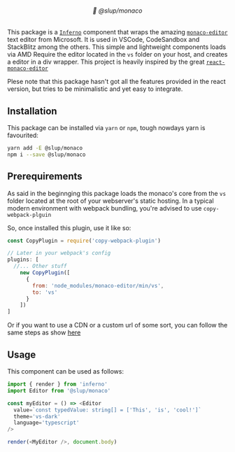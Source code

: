 <h6 align='center'>
📝
@slup/monaco
</h6>

This package is a [`Inferno`](https://infernojs.org) component that wraps the amazing [`monaco-editor`](https://github.com/Microsoft/monaco-editor)
text editor from Microsoft. It is used in VSCode, CodeSandbox and StackBlitz among the others. This simple and lightweight
components loads via AMD Require the editor located in the `vs` folder on your host, and creates a editor in
a div wrapper. This project is heavily inspired by the great [`react-monaco-editor`](https://github.com/superRaytin/react-monaco-editor)

Plese note that this package hasn't got all the features provided in the react version, but tries to be minimalistic and yet easy to integrate.

## Installation

This package can be installed via `yarn` or `npm`, tough nowdays yarn is favourited:

```bash
yarn add -E @slup/monaco
npm i --save @slup/monaco
```

## Prerequirements

As said in the beginnging this package loads the monaco's core from the `vs` folder located at the root of your
webserver's static hosting. In a typical modern environment with webpack bundling, you're advised to use `copy-webpack-plguin`

So, once installed this plugin, use it like so:

```javascript
const CopyPlugin = require('copy-webpack-plugin')

// Later in your webpack's config
plugins: [
  //... Other stuff
    new CopyPlugin([
      {
        from: 'node_modules/monaco-editor/min/vs',
        to: 'vs'
      }
    ])
]
```

Or if you want to use a CDN or a custom url of some sort, you can follow the same steps as show [here](https://github.com/superRaytin/react-monaco-editor#using-with-requireconfig-do-not-need-webpack)

## Usage
This component can be used as follows:

```javascript
import { render } from 'inferno'
import Editor from '@slup/monaco'

const myEditor = () => <Editor 
  value=`const typedValue: string[] = ['This', 'is', 'cool!']`
  theme='vs-dark'
  language='typescript'
/>

render(<MyEditor />, document.body)
